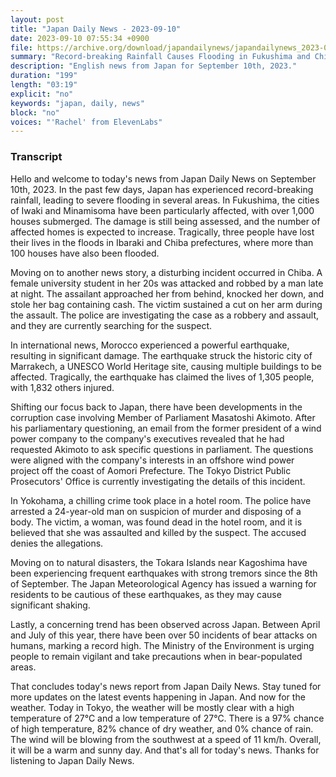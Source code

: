 ```yaml
---
layout: post
title: "Japan Daily News - 2023-09-10"
date: 2023-09-10 07:55:34 +0900
file: https://archive.org/download/japandailynews/japandailynews_2023-09-10.mp3
summary: "Record-breaking Rainfall Causes Flooding in Fukushima and Chiba, and Woman Assaulted in Chiba, & more…"
description: "English news from Japan for September 10th, 2023."
duration: "199"
length: "03:19"
explicit: "no"
keywords: "japan, daily, news"
block: "no"
voices: "'Rachel' from ElevenLabs"
---
```


### Transcript

Hello and welcome to today's news from Japan Daily News on September 10th, 2023. In the past few days, Japan has experienced record-breaking rainfall, leading to severe flooding in several areas. In Fukushima, the cities of Iwaki and Minamisoma have been particularly affected, with over 1,000 houses submerged. The damage is still being assessed, and the number of affected homes is expected to increase. Tragically, three people have lost their lives in the floods in Ibaraki and Chiba prefectures, where more than 100 houses have also been flooded.

Moving on to another news story, a disturbing incident occurred in Chiba. A female university student in her 20s was attacked and robbed by a man late at night. The assailant approached her from behind, knocked her down, and stole her bag containing cash. The victim sustained a cut on her arm during the assault. The police are investigating the case as a robbery and assault, and they are currently searching for the suspect.

In international news, Morocco experienced a powerful earthquake, resulting in significant damage. The earthquake struck the historic city of Marrakech, a UNESCO World Heritage site, causing multiple buildings to be affected. Tragically, the earthquake has claimed the lives of 1,305 people, with 1,832 others injured.

Shifting our focus back to Japan, there have been developments in the corruption case involving Member of Parliament Masatoshi Akimoto. After his parliamentary questioning, an email from the former president of a wind power company to the company's executives revealed that he had requested Akimoto to ask specific questions in parliament. The questions were aligned with the company's interests in an offshore wind power project off the coast of Aomori Prefecture. The Tokyo District Public Prosecutors' Office is currently investigating the details of this incident.

In Yokohama, a chilling crime took place in a hotel room. The police have arrested a 24-year-old man on suspicion of murder and disposing of a body. The victim, a woman, was found dead in the hotel room, and it is believed that she was assaulted and killed by the suspect. The accused denies the allegations.

Moving on to natural disasters, the Tokara Islands near Kagoshima have been experiencing frequent earthquakes with strong tremors since the 8th of September. The Japan Meteorological Agency has issued a warning for residents to be cautious of these earthquakes, as they may cause significant shaking.

Lastly, a concerning trend has been observed across Japan. Between April and July of this year, there have been over 50 incidents of bear attacks on humans, marking a record high. The Ministry of the Environment is urging people to remain vigilant and take precautions when in bear-populated areas.

That concludes today's news report from Japan Daily News. Stay tuned for more updates on the latest events happening in Japan. And now for the weather. Today in Tokyo, the weather will be mostly clear with a high temperature of 27°C and a low temperature of 27°C. There is a 97% chance of high temperature, 82% chance of dry weather, and 0% chance of rain. The wind will be blowing from the southwest at a speed of 11 km/h. Overall, it will be a warm and sunny day.  And that's all for today's news. Thanks for listening to Japan Daily News.
